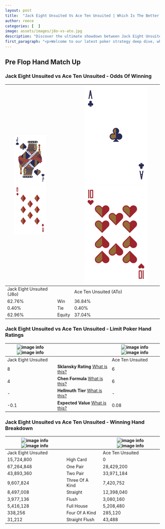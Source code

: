 ```yaml
---
layout: post
title:  "Jack Eight Unsuited Vs Ace Ten Unsuited | Which Is The Better Hand In Poker? A Complete Guide"
author: reece
categories: [  ]
image: assets/images/j8o-vs-ato.jpg
description: "Discover the ultimate showdown between Jack Eight Unsuited and Ace Ten Unsuited in poker! Uncover the odds, strategies, and scenarios where one hand triumphs over the other. Get ready to up your poker game with this thrilling analysis."
first_paragraph: "<p>Welcome to our latest poker strategy deep dive, where we're pitting two distinct hands against each other in a high-stakes showdown: Jack Eight Unsuited vs Ace Ten Unsuited.</p><p>In the dynamic world of poker, every decision counts, and knowing which hand holds the upper hand is key to your success at the table.</p><p>In this article, we'll dissect these two hands, explore the scenarios where one dominates the other, and equip you with the knowledge to make strategic choices that can tip the odds in your favor.</p><p>Get ready to unravel the intriguing dynamics of these poker hands and elevate your game to new heights.</p>"
---
```




[comment]: # (sp0)

## Pre Flop Hand Match Up

<div class="table hand-ratings" markdown="1"> 



### Jack Eight Unsuited vs Ace Ten Unsuited - Odds Of Winning


    
| ![image info](assets/images/hand1/J.png) ![image info](assets/images/hand1/8o.png) |  | ![image info](assets/images/hand2/A.png) ![image info](assets/images/hand2/to.png) |
| -------- | -------- | -------- |
| Jack Eight Unsuited (J8o) |  | Ace Ten Unsuited (ATo) |
| 62.76% | Win | 36.84% |
| 0.40% | Tie | 0.40% |
| 62.96% | Equity | 37.04% |




[comment]: # (sp1)



### Jack Eight Unsuited vs Ace Ten Unsuited - Limit Poker Hand Ratings


    
| ![image info](https://www.riverpairs.com/assets/images/hand1/J.png) ![image info](https://www.riverpairs.com/assets/images/hand1/8o.png) |  | ![image info](https://www.riverpairs.com/assets/images/hand2/A.png) ![image info](https://www.riverpairs.com/assets/images/hand2/to.png) |
| -------- | -------- | -------- |
| Jack Eight Unsuited |  | Ace Ten Unsuited |
| 8 | **Sklansky Rating** [What is this?](/sklansky-rating-explained) | 6 |
| 4 | **Chen Formula** [What is this?](/chen-formula-explained) | 6 |
| - | **Hellmuth Tier** [What is this?](/Hellmuth-tier-explained) | - |
| -0.1 | **Expected Value** [What is this?](/expected-value-explained) | 0.08 |




[comment]: # (sp2)



### Jack Eight Unsuited vs Ace Ten Unsuited - Winning Hand Breakdown


    
| ![image info](https://www.riverpairs.com/assets/images/hand1/J.png) ![image info](https://www.riverpairs.com/assets/images/hand1/8o.png) |  | ![image info](https://www.riverpairs.com/assets/images/hand2/A.png) ![image info](https://www.riverpairs.com/assets/images/hand2/to.png) |
| -------- | -------- | -------- |
| Jack Eight Unsuited |  | Ace Ten Unsuited |
| 15,724,800 | High Card | 0 |
| 67,264,848 | One Pair | 28,429,200 |
| 43,893,360 | Two Pair | 33,971,184 |
| 9,607,824 | Three Of A Kind | 7,420,752 |
| 8,497,008 | Straight | 12,398,040 |
| 3,977,136 | Flush | 3,080,160 |
| 5,416,128 | Full House | 5,208,480 |
| 338,256 | Four Of A Kind | 285,120 |
| 31,212 | Straight Flush | 43,488 |




[comment]: # (sp3)



</div>

[comment]: # (sp4)



[comment]: # (sp5)

